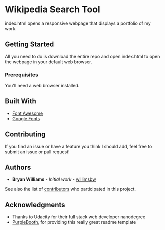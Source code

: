 # Wikipedia Search Tool

index.html opens a responsive webpage that displays a portfolio of my work.

## Getting Started

All you need to do is download the entire repo and open index.html to open the webpage in your default web browser.

### Prerequisites

You'll need a web browser installed.

## Built With

* [Font Awesome](https://fontawesome.com/)
* [Google Fonts](https://fonts.google.com/)

## Contributing

If you find an issue or have a feature you think I should add, feel free to submit an issue or pull request!

## Authors

* **Bryan Williams** - *Initial work* - [willimsbw](https://github.com/willimsbw)

See also the list of [contributors](https://github.com/willimsbw/movie-website/graphs/contributors)
who participated in this project.

## Acknowledgments

* Thanks to Udacity for their full stack web developer nanodegree
* [PurpleBooth](https://gist.github.com/PurpleBooth/109311bb0361f32d87a2), for providing this really great readme template
